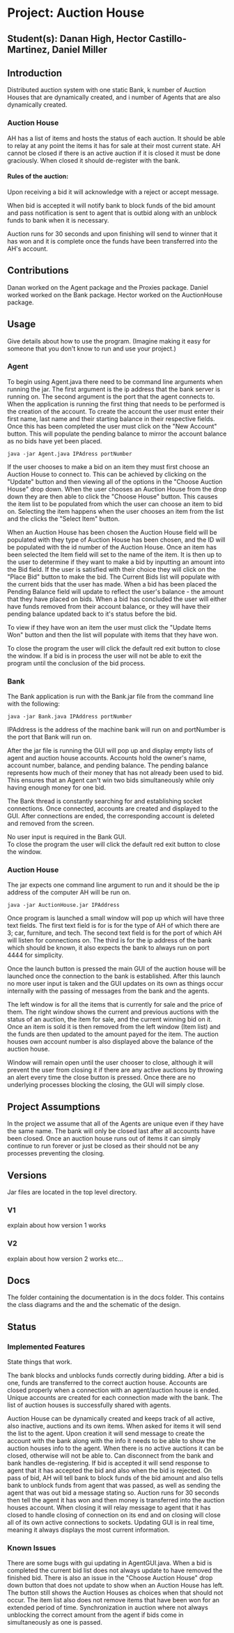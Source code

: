 # Project: Auction House
## Student(s): Danan High, Hector Castillo-Martinez, Daniel Miller

## Introduction
Distributed auction system with one static Bank, k number of Auction Houses 
that are dynamically created, and i number of Agents that are also 
dynamically created.

### Auction House
AH has a list of items and hosts the status of each auction. It 
should be able to relay at any point the items it has for sale at their most 
current state. AH cannot be closed if there is an active auction if it is 
closed it must be done graciously. When closed it should de-register with the
 bank. 
#### Rules of the auction:
Upon receiving a bid it will acknowledge with a reject or accept message.

When bid is accepted it will notify bank to block funds of the bid amount and
pass notification is sent to agent that is outbid along with an unblock 
funds to bank when it is necessary.
 
Auction runs for 30 seconds and upon finishing will send to winner that it 
has won and it is complete once the funds have been transferred into the AH's
account.  
   

## Contributions
Danan worked on the Agent package and the Proxies package. 
Daniel worked worked on the Bank package.
Hector worked on the AuctionHouse package.
## Usage
Give details about how to use the program. (Imagine making it easy for someone that you don't know to run and use your project.)
### Agent
To begin using Agent.java there need to be command line arguments when running the jar. The first argument is the ip address that the bank server is running on. 
The second argument is the port that the agent connects to. When the application is running the first thing that needs to be performed is the creation of the account.
To create the account the user must enter their first name, last name and their starting balance in their respective fields. Once this has been completed
the user must click on the "New Account" button. This will populate the pending balance to mirror the account balance as no bids have yet been placed.

    java -jar Agent.java IPAdress portNumber

If the user chooses to make a bid on an item they must first choose an Auction House to connect to. This can be achieved by clicking on the "Update" button and then 
viewing all of the options in the "Choose Auction House" drop down. When the user chooses an Auction House from the drop down they are then able to click the 
"Choose House" button. This causes the item list to be populated from which the user can choose an item to bid on. 
Selecting the item happens when the user chooses an item from the list and the clicks the "Select Item" button. 

When an Auction House has been chosen the Auction House field will be populated with they type of Auction House has been chosen, and the ID will be populated
with the id number of the Auction House. Once an item has been selected the Item field will set to the name of the item. It is then up to the user 
to determine if they want to make a bid by inputting an amount into the Bid field. If the user is satisfied with their choice they will click on the 
"Place Bid" button to make the bid. The Current Bids list will populate with the current bids that the user has made. 
When a bid has been placed the Pending Balance field will update to reflect the user's balance - the amount that they have placed on bids.
When a bid has concluded the user will either have funds removed from their account balance, or they will have their 
pending balance updated back to it's status before the bid.

To view if they have won an item the user must click the "Update Items Won" button and then the list will populate with items that they have won.

To close the program the user will click the default red exit button to close the window. If a bid is in process the user will not be able to exit the program
until the conclusion of the bid process.

### Bank
The Bank application is run with the Bank.jar file from the command line with the following:

    java -jar Bank.java IPAddress portNumber
    
IPAddress is the address of the machine bank will run on and portNumber is the port that Bank will run on.

After the jar file is running the GUI will pop up and display empty lists of agent and auction house accounts.
Accounts hold the owner's name, account number, balance, and pending balance. The pending balance represents how much of their money that 
has not already been used to bid. This ensures that an Agent can't win two bids 
simultaneously while only having enough money for one bid.

The Bank thread is constantly searching for and establishing socket connections. Once connected, accounts are created and displayed to the GUI.
After connections are ended, the corresponding account is deleted and removed from the screen.

No user input is required in the Bank GUI.     
To close the program the user will click the default red exit button to close the window. 

### Auction House
The jar expects one command line argument to run and it should be the ip 
address of the computer AH will be run on.

    java -jar AuctionHouse.jar IPAddress
 Once program is launched a small window will pop up which will have three text fields. The first text field 
is for is for the type of AH of which there are 3; car, furniture, and tech. 
The second text field is for the port of which AH will listen for connections
 on. The third is for the ip address of the bank which should be known, it 
 also expects the bank to always run on port 4444 for simplicity.

 Once the launch button is pressed the main GUI of the auction house will be 
 launched once the connection to the bank is established. After this launch 
 no more user input is taken and the GUI updates on its own as things occur 
 internally with the passing of messages from the bank and the agents.
 
 The left window is for all the items that is currently for sale and the 
 price of them. The right window shows the current and previous auctions with 
 the status of an auction, the item for sale, and the current winning bid on 
 it. Once an item is sold it is then removed from the left window (Item list)
 and the funds are then updated to the amount payed for the item. The 
 auction houses own account number is also displayed above the balance of 
 the auction house. 
 
 Window will remain open until the user chooser to close, although it will 
 prevent the user from closing it if there are any active auctions by throwing 
 an alert every time the close button is pressed. Once there are no 
 underlying processes blocking the closing, the GUI will simply close.

## Project Assumptions
In the project we assume that all of the Agents are unique even if they have the same name. 
The bank will only be closed last after all accounts have been closed.
Once an auction house runs out of items it can simply continue
 to run forever or just be closed as their should not be any processes 
 preventing the closing. 
## Versions
Jar files are located in the top level directory.
### V1
explain about how version 1 works
### V2
explain about how version 2 works etc...

## Docs
The folder containing the documentation is in the docs folder. This contains the class diagrams and the 
and the schematic of the design.

## Status
### Implemented Features
State things that work.

The bank blocks and unblocks funds correctly during bidding. After a bid is one, funds are transferred to the correct auction house.
Accounts are closed properly when a connection with an agent/auction house is ended. Unique accounts are created for each connection made with the bank.
The list of auction houses is successfully shared with agents.

Auction House can be dynamically created and keeps track of all active, also 
inactive, auctions and its own items. When asked for items it will send the 
list to the agent. Upon creation it will send message to create the account 
with the bank along with the info it needs to be able to show the auction 
houses info to the agent. When there is no active auctions it can be closed, 
otherwise will not be able to. Can disconnect from the bank and bank handles 
de-registering. If bid is accepted it will send response to agent that it has
 accepted the bid and also when the bid is rejected. On pass of bid, AH will 
 tell bank to block funds of the bid amount and also tells bank to unblock 
 funds from agent that was passed, as well as sending the agent that was out 
 bid a message stating so. Auction runs for 30 seconds then tell the 
 agent it has won and then money is transferred into the auction houses 
 account. When closing it will relay message to agent that it has closed to 
 handle closing of connection on its end and on closing will close all of its
 own active connections to sockets. Updating GUI is in real time, meaning it
 always displays the most current information.

### Known Issues
There are some bugs with gui updating in AgentGUI.java. When a bid is completed the current bid list does not always
update to have removed the finished bid. There is also an issue in the "Choose Auction House" drop down button that does not update 
to show when an Auction House has left. The button still shows the Auction Houses as choices when that should not occur. The item list also 
does not remove items that have been won for an extended period of time. 
Synchronization in auction where not always unblocking the correct amount 
from the agent if bids come in simultaneously as one is passed.

        
    